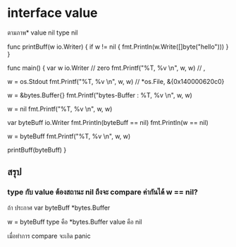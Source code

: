 # interface value

ตามภาพ\*
value nil
type nil

func printBuff(w io.Writer) {
if w != nil {
fmt.Println(w.Write([]byte("hello")))
}
}

func main() {
var w io.Writer // zero
fmt.Printf("%T, %v \n", w, w)
// <nil>,<nil>

w = os.Stdout
fmt.Printf("%T, %v \n", w, w)
// \*os.File, &{0x140000620c0}

w = &bytes.Buffer{}
fmt.Printf("bytes-Buffer : %T, %v \n", w, w)

w = nil
fmt.Printf("%T, %v \n", w, w)

var byteBuff io.Writer
fmt.Println(byteBuff == nil)
fmt.Println(w == nil)

w = byteBuff
fmt.Printf("%T, %v \n", w, w)

printBuff(byteBuff)
}

## สรุป

### type กับ value ต้องสถานะ nil ถึงจะ compare ค่ากันได้ w == nil?

ถ้า ประกาศ var byteBuff \*bytes.Buffer

w = byteBuff
type คือ \*bytes.Buffer
value คือ nil

เมื่อทำการ compare จะเกิด panic
